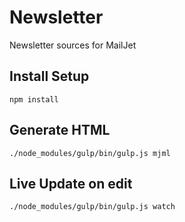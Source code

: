 # Newsletter

Newsletter sources for MailJet


## Install Setup

`npm install`


## Generate HTML

`./node_modules/gulp/bin/gulp.js mjml`


## Live Update on edit

`./node_modules/gulp/bin/gulp.js watch`